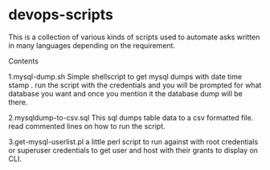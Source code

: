 # devops-scripts
This is a collection of various kinds of scripts used to automate asks written in many languages depending on the requirement. 


Contents

1.mysql-dump.sh 
  Simple shellscript to get mysql dumps with date time stamp . run the script with the credentials and you will be prompted
  for what database you want and once you mention it the database dump will be there. 
  
  
2.mysqldump-to-csv.sql
   This sql dumps table data to a csv formatted file. read commented lines on how to run the script.

3.get-mysql-userlist.pl 
a little perl script to run against with root credentials or superuser credentials to get user and host with their grants to display on CLI.
